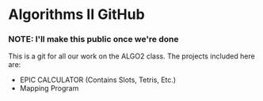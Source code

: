 # Algorithms II GitHub
### NOTE: I'll make this public once we're done

This is a git for all our work on the ALGO2 class. The projects included here are:
- EPIC CALCULATOR (Contains Slots, Tetris, Etc.)
- Mapping Program
